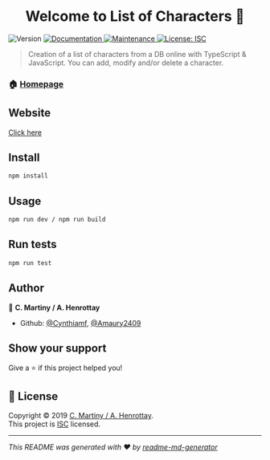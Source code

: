 <h1 align="center">Welcome to List of Characters 👋</h1>
<p>
  <img alt="Version" src="https://img.shields.io/badge/version-1.0.0-blue.svg?cacheSeconds=2592000" />
  <a href="https://github.com/Cynthiamf/character-manager#readme" target="_blank">
    <img alt="Documentation" src="https://img.shields.io/badge/documentation-yes-brightgreen.svg" />
  </a>
  <a href="https://github.com/Cynthiamf/character-manager/graphs/commit-activity" target="_blank">
    <img alt="Maintenance" src="https://img.shields.io/badge/Maintained%3F-yes-green.svg" />
  </a>
  <a href="https://github.com/Cynthiamf/character-manager/blob/master/LICENSE" target="_blank">
    <img alt="License: ISC" src="https://img.shields.io/badge/License-ISC-yellow.svg" />
  </a>
</p>

> Creation of a list of characters from a DB online with TypeScript & JavaScript. You can add, modify and/or delete a character.

### 🏠 [Homepage](https://list-of-characters.netlify.com/)

## Website

[Click here](https://list-of-characters.netlify.com/)

## Install

```sh
npm install
```

## Usage

```sh
npm run dev / npm run build
```

## Run tests

```sh
npm run test
```

## Author

👤 **C. Martiny / A. Henrottay**

* Github: [@Cynthiamf](https://github.com/Cynthiamf), [@Amaury2409](https://github.com/amaury2409)

## Show your support

Give a ⭐️ if this project helped you!

## 📝 License

Copyright © 2019 [C. Martiny / A. Henrottay](https://github.com/Cynthiamf).<br />
This project is [ISC](https://github.com/Cynthiamf/character-manager/blob/master/LICENSE) licensed.

***
_This README was generated with ❤️ by [readme-md-generator](https://github.com/kefranabg/readme-md-generator)_
